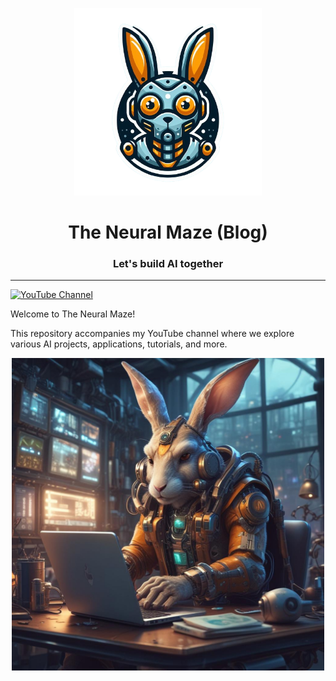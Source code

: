 <p align="center">
    <img alt="the neural maze logo" src="logo.png" width=300 />
    <h1 align="center">The Neural Maze (Blog)</h1>
    <h3 align="center">Let's build AI together</h3>
</p>

---

[![YouTube Channel](https://img.shields.io/badge/YouTube-TheNeuralMaze-red)](https://www.youtube.com/channel/UCaixkLsW_TWWe_0yZNmvPaw)

Welcome to The Neural Maze! 

This repository accompanies my YouTube channel where we explore various AI projects, applications, tutorials, and more.

<p align="center">
    <img alt="img" src="img.png" width=500 />
</p>
